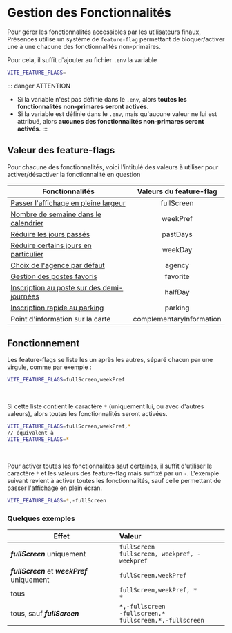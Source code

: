 # Gestion des Fonctionnalités

Pour gérer les fonctionnalités accessibles par les utilisateurs finaux, Présences utilise un système de `feature-flag` permettant de bloquer/activer une à une chacune des fonctionnalités non-primaires.

Pour cela, il suffit d'ajouter au fichier `.env` la variable 
```sh
VITE_FEATURE_FLAGS=
```

::: danger ATTENTION
- Si la variable n'est pas définie dans le `.env`, alors **toutes les fonctionnalités non-primares seront activés**. <br>
- Si la variable est définie dans le `.env`, mais qu'aucune valeur ne lui est attribué, alors **aucunes des fonctionnalités non-primares seront activés**.
:::

## Valeur des feature-flags

Pour chacune des fonctionnalités, voici l'intitulé des valeurs à utiliser pour activer/désactiver la fonctionnalité en question

| **Fonctionnalités**                                                               | **Valeurs du feature-flag** |
| --------------------------------------------------------------------------------- | :-------------------------: |
| [Passer l'affichage en pleine largeur](../usage/features.md#pleine-lageur)        |         fullScreen          |
| [Nombre de semaine dans le calendrier](../usage/features.md#nombre-de-semaine)    |          weekPref           |
| [Réduire les jours passés](../usage/features.md#jours-passés)                     |          pastDays           |
| [Réduire certains jours en particulier](../usage/features.md#jours-du-calendrier) |           weekDay           |
| [Choix de l'agence par défaut](../usage/features.md#agence-par-défaut)            |           agency            |
| [Gestion des postes favoris](../usage/features.md#poste-favoris)                  |          favorite           |
| [Inscription au poste sur des demi-journées](../usage/features.md#demi-journée)   |           halfDay           |
| [Inscription rapide au parking](../usage/features.md#inscription-au-parking)      |           parking           |
| Point d'information sur la carte                                                  |  complementaryInformation   |


## Fonctionnement

Les feature-flags se liste les un après les autres, séparé chacun par une virgule, comme par exemple :
```sh
VITE_FEATURE_FLAGS=fullScreen,weekPref
```

<br>

Si cette liste contient le caractère `*` (uniquement lui, ou avec d'autres valeurs), alors toutes les fonctionnalités seront activées.
```sh
VITE_FEATURE_FLAGS=fullScreen,weekPref,*
// équivalent à 
VITE_FEATURE_FLAGS=*
```

<br>

Pour activer toutes les fonctionnalités sauf certaines, il suffit d'utiliser le caractère `*` et les valeurs des feature-flag mais suffixé par un `-`. L'exemple suivant revient à activer toutes les fonctionnalités, sauf celle permettant de passer l'affichage en plein écran.
```sh
VITE_FEATURE_FLAGS=*,-fullScreen
```


### Quelques exemples

| **Effet**                                     | **Valeur**                                                           |
| --------------------------------------------- | :------------------------------------------------------------------- |
| ***fullScreen*** uniquement                   | `fullScreen` <br> `fullscreen, weekpref, -weekpref`                  |
| ***fullScreen*** et ***weekPref*** uniquement | `fullScreen,weekPref`                                                |
| tous                                          | `fullScreen,weekPref, *` <br> `*`                                    |
| tous, sauf ***fullScreen***                   | `*,-fullscreen` <br> `-fullscreen,*` <br> `fullscreen,*,-fullscreen` |
